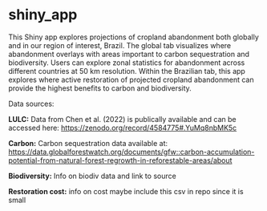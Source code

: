 # shiny_app

This Shiny app explores projections of cropland abandonment both globally and in our region of interest, Brazil. The global tab visualizes where abandonment overlays with areas important to carbon sequestration and biodiversity. Users can explore zonal statistics for abandonment across different countries at 50 km resolution. Within the Brazilian tab, this app explores where active restoration of projected cropland abandonment can provide the highest benefits to carbon and biodiversity.   


Data sources:

**LULC:**
Data from Chen et al. (2022) is publically available and can be accessed here: https://zenodo.org/record/4584775#.YuMq8nbMK5c

**Carbon:**
Carbon sequestration data available at: https://data.globalforestwatch.org/documents/gfw::carbon-accumulation-potential-from-natural-forest-regrowth-in-reforestable-areas/about

**Biodiversity:**
Info on biodiv data and link to source

**Restoration cost:**
info on cost
maybe include this csv in repo since it is small

